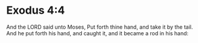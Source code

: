 # Exodus 4:4

And the LORD said unto Moses, Put forth thine hand, and take it by the tail. And he put forth his hand, and caught it, and it became a rod in his hand: